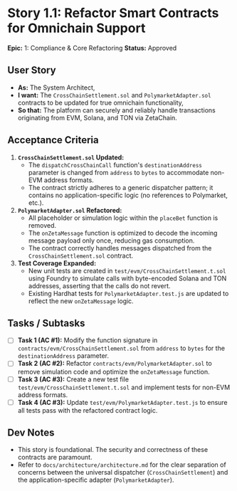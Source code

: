 # Story 1.1: Refactor Smart Contracts for Omnichain Support

**Epic:** 1: Compliance & Core Refactoring
**Status:** Approved

## User Story
- **As:** The System Architect,
- **I want:** The `CrossChainSettlement.sol` and `PolymarketAdapter.sol` contracts to be updated for true omnichain functionality,
- **So that:** The platform can securely and reliably handle transactions originating from EVM, Solana, and TON via ZetaChain.

## Acceptance Criteria
1.  **`CrossChainSettlement.sol` Updated:**
    -   The `dispatchCrossChainCall` function's `destinationAddress` parameter is changed from `address` to `bytes` to accommodate non-EVM address formats.
    -   The contract strictly adheres to a generic dispatcher pattern; it contains no application-specific logic (no references to Polymarket, etc.).
2.  **`PolymarketAdapter.sol` Refactored:**
    -   All placeholder or simulation logic within the `placeBet` function is removed.
    -   The `onZetaMessage` function is optimized to decode the incoming message payload only once, reducing gas consumption.
    -   The contract correctly handles messages dispatched from the `CrossChainSettlement.sol` contract.
3.  **Test Coverage Expanded:**
    -   New unit tests are created in `test/evm/CrossChainSettlement.t.sol` using Foundry to simulate calls with byte-encoded Solana and TON addresses, asserting that the calls do not revert.
    -   Existing Hardhat tests for `PolymarketAdapter.test.js` are updated to reflect the new `onZetaMessage` logic.

## Tasks / Subtasks
-   [ ] **Task 1 (AC #1):** Modify the function signature in `contracts/evm/CrossChainSettlement.sol` from `address` to `bytes` for the `destinationAddress` parameter.
-   [ ] **Task 2 (AC #2):** Refactor `contracts/evm/PolymarketAdapter.sol` to remove simulation code and optimize the `onZetaMessage` function.
-   [ ] **Task 3 (AC #3):** Create a new test file `test/evm/CrossChainSettlement.t.sol` and implement tests for non-EVM address formats.
-   [ ] **Task 4 (AC #3):** Update `test/evm/PolymarketAdapter.test.js` to ensure all tests pass with the refactored contract logic.

## Dev Notes
-   This story is foundational. The security and correctness of these contracts are paramount.
-   Refer to `docs/architecture/architecture.md` for the clear separation of concerns between the universal dispatcher (`CrossChainSettlement`) and the application-specific adapter (`PolymarketAdapter`).
